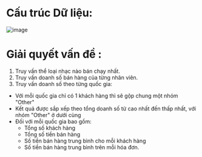 # Cấu trúc Dữ liệu:
![image](https://user-images.githubusercontent.com/107552816/178103035-ad989dbc-dd41-4808-9fa4-fb1cfb8b065b.png)
# Giải quyết vấn đề :
1. Truy vấn thể loại nhạc nào bán chạy nhất.
2. Truy vấn doanh số bán hàng của từng nhân viên.
3. Truy vấn doanh số theo từng quốc gia:
* Với mỗi quốc gia chỉ có 1 khách hàng thì sẽ gộp chung một nhóm "Other"
* Kết quả được sắp xếp theo tổng doanh số từ cao nhất đến thấp nhất, với nhóm "Other" ở dưới cùng
* Đối với mỗi quốc gia bao gồm:
    * Tổng số khách hàng
    * Tổng số tiền bán hàng
    * Số tiền bán hàng trung bình cho mỗi khách hàng
    * Số tiền bán hàng trung bình trên mỗi hóa đơn.
